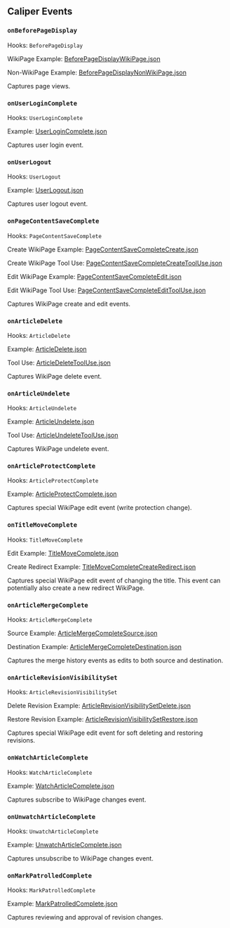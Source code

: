 

## Caliper Events


### `onBeforePageDisplay`

Hooks: `BeforePageDisplay`

WikiPage Example: [BeforePageDisplayWikiPage.json](examples/BeforePageDisplayWikiPage.json)

Non-WikiPage Example: [BeforePageDisplayNonWikiPage.json](examples/BeforePageDisplayNonWikiPage.json)

Captures page views.


### `onUserLoginComplete`

Hooks: `UserLoginComplete`

Example: [UserLoginComplete.json](examples/UserLoginComplete.json)

Captures user login event.


### `onUserLogout`

Hooks: `UserLogout`

Example: [UserLogout.json](examples/UserLogout.json)

Captures user logout event.


### `onPageContentSaveComplete`

Hooks: `PageContentSaveComplete`

Create WikiPage Example: [PageContentSaveCompleteCreate.json](examples/PageContentSaveCompleteCreate.json)

Create WikiPage Tool Use: [PageContentSaveCompleteCreateToolUse.json](examples/PageContentSaveCompleteCreateToolUse.json)

Edit WikiPage Example: [PageContentSaveCompleteEdit.json](examples/PageContentSaveCompleteEdit.json)

Edit WikiPage Tool Use: [PageContentSaveCompleteEditToolUse.json](examples/PageContentSaveCompleteEditToolUse.json)

Captures WikiPage create and edit events.


### `onArticleDelete`

Hooks: `ArticleDelete`

Example: [ArticleDelete.json](examples/ArticleDelete.json)

Tool Use: [ArticleDeleteToolUse.json](examples/ArticleDeleteToolUse.json)

Captures WikiPage delete event.


### `onArticleUndelete`

Hooks: `ArticleUndelete`

Example: [ArticleUndelete.json](examples/ArticleUndelete.json)

Tool Use: [ArticleUndeleteToolUse.json](examples/ArticleUndeleteToolUse.json)

Captures WikiPage undelete event.


### `onArticleProtectComplete`

Hooks: `ArticleProtectComplete`

Example: [ArticleProtectComplete.json](examples/ArticleProtectComplete.json)

Captures special WikiPage edit event (write protection change).


### `onTitleMoveComplete`

Hooks: `TitleMoveComplete`

Edit Example: [TitleMoveComplete.json](examples/TitleMoveComplete.json)

Create Redirect Example: [TitleMoveCompleteCreateRedirect.json](examples/TitleMoveCompleteCreateRedirect.json)

Captures special WikiPage edit event of changing the title. This event can potentially also create a new redirect WikiPage.


### `onArticleMergeComplete`

Hooks: `ArticleMergeComplete`

Source Example: [ArticleMergeCompleteSource.json](examples/ArticleMergeCompleteSource.json)

Destination Example: [ArticleMergeCompleteDestination.json](examples/ArticleMergeCompleteDestination.json)

Captures the merge history events as edits to both source and destination.


### `onArticleRevisionVisibilitySet`

Hooks: `ArticleRevisionVisibilitySet`

Delete Revision Example: [ArticleRevisionVisibilitySetDelete.json](examples/ArticleRevisionVisibilitySetDelete.json)

Restore Revision Example: [ArticleRevisionVisibilitySetRestore.json](examples/ArticleRevisionVisibilitySetRestore.json)

Captures special WikiPage edit event for soft deleting and restoring revisions.


### `onWatchArticleComplete`

Hooks: `WatchArticleComplete`

Example: [WatchArticleComplete.json](examples/WatchArticleComplete.json)

Captures subscribe to WikiPage changes event.


### `onUnwatchArticleComplete`

Hooks: `UnwatchArticleComplete`

Example: [UnwatchArticleComplete.json](examples/UnwatchArticleComplete.json)

Captures unsubscribe to WikiPage changes event.


### `onMarkPatrolledComplete`

Hooks: `MarkPatrolledComplete`

Example: [MarkPatrolledComplete.json](examples/MarkPatrolledComplete.json)

Captures reviewing and approval of revision changes.


